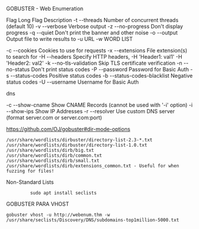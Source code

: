 GOBUSTER - Web Enumeration

Flag	Long Flag	Description
-t	--threads	Number of concurrent threads (default 10)
-v	--verbose	Verbose output
-z	--no-progress	Don't display progress
-q	--quiet	Don't print the banner and other noise
-o	--output	Output file to write results to
-u URL
-w WORD LIST

-c	--cookies	Cookies to use for requests
-x	--extensions	File extension(s) to search for
-H	--headers	Specify HTTP headers, -H 'Header1: val1' -H 'Header2: val2'
-k	--no-tls-validation	Skip TLS certificate verification
-n	--no-status	Don't print status codes
-P	--password	Password for Basic Auth
-s	--status-codes	Positive status codes
-b	--status-codes-blacklist	Negative status codes
-U	--username	Username for Basic Auth

dns

-c	--show-cname	Show CNAME Records (cannot be used with '-i' option)
-i	--show-ips	Show IP Addresses
-r	--resolver	Use custom DNS server (format server.com or server.com:port)

https://github.com/OJ/gobuster#dir-mode-options


    /usr/share/wordlists/dirbuster/directory-list-2.3-*.txt
    /usr/share/wordlists/dirbuster/directory-list-1.0.txt
    /usr/share/wordlists/dirb/big.txt
    /usr/share/wordlists/dirb/common.txt
    /usr/share/wordlists/dirb/small.txt
    /usr/share/wordlists/dirb/extensions_common.txt - Useful for when fuzzing for files!


Non-Standard Lists

             sudo apt install seclists

GOBUSTER PARA VHOST

    gobuster vhost -u http://webenum.thm -w /usr/share/seclists/Discovery/DNS/subdomains-top1million-5000.txt
